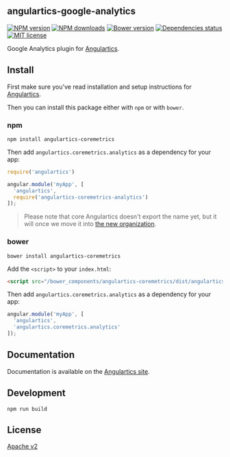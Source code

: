 ## angulartics-google-analytics

[![NPM version][npm-image]][npm-url] [![NPM downloads][npm-downloads-image]][npm-downloads-url] [![Bower version][bower-image]][bower-url] [![Dependencies status][dep-status-image]][dep-status-url] [![MIT license][license-image]][license-url]

Google Analytics plugin for [Angulartics](http://github.com/luisfarzati/angulartics).

## Install

First make sure you've read installation and setup instructions for [Angulartics](https://github.com/luisfarzati/angulartics#install).

Then you can install this package either with `npm` or with `bower`.

### npm

```shell
npm install angulartics-coremetrics
```

Then add `angulartics.coremetrics.analytics` as a dependency for your app:

```javascript
require('angulartics')

angular.module('myApp', [
  'angulartics', 
  require('angulartics-coremetrics-analytics')
]);
```

> Please note that core Angulartics doesn't export the name yet, but it will once we move it into [the new organization](http://github.com/angulartics).

### bower

```shell
bower install angulartics-coremetrics
```

Add the `<script>` to your `index.html`:

```html
<script src="/bower_components/angulartics-coremetrics/dist/angulartics-coremetrics.min.js"></script>
```

Then add `angulartics.coremetrics.analytics` as a dependency for your app:

```javascript
angular.module('myApp', [
  'angulartics', 
  'angulartics.coremetrics.analytics'
]);
```

## Documentation

Documentation is available on the [Angulartics site](http://luisfarzati.github.io/angulartics).

## Development

```shell
npm run build
```

## License

[Apache v2](LICENSE)

[npm-image]: https://img.shields.io/npm/v/angulartics-coremetrics.svg
[npm-url]: https://npmjs.org/package/angulartics-coremetrics
[npm-downloads-image]: https://img.shields.io/npm/dm/angulartics-coremetrics.svg
[npm-downloads-url]: https://npmjs.org/package/angulartics-goremetrics
[bower-image]: https://img.shields.io/bower/v/angulartics-coremetrics.svg
[bower-url]: http://bower.io/search/?q=angulartics-coremetrics
[dep-status-image]: https://img.shields.io/david/angulartics/angulartics-coremetrics.svg
[dep-status-url]: https://david-dm.org/cwill747/angulartics-coremetrics
[license-image]: http://img.shields.io/badge/license-Apachev2-blue.svg
[license-url]: LICENSE
